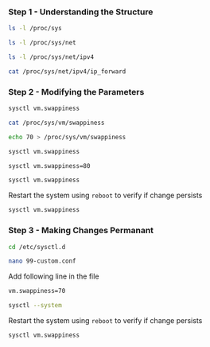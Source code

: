 
### Step 1 - Understanding the Structure
```sh
ls -l /proc/sys

ls -l /proc/sys/net

ls -l /proc/sys/net/ipv4

cat /proc/sys/net/ipv4/ip_forward
```
### Step 2 - Modifying the Parameters
```sh
sysctl vm.swappiness

cat /proc/sys/vm/swappiness

echo 70 > /proc/sys/vm/swappiness

sysctl vm.swappiness

sysctl vm.swappiness=80

sysctl vm.swappiness
```
Restart the system using `reboot` to verify if change persists

```sh
sysctl vm.swappiness
```
### Step 3 - Making Changes Permanant
```sh
cd /etc/sysctl.d

nano 99-custom.conf 
```
Add following line in the file
```sh
vm.swappiness=70
```
```sh
sysctl --system
```

Restart the system using `reboot` to verify if change persists

```sh
sysctl vm.swappiness
```